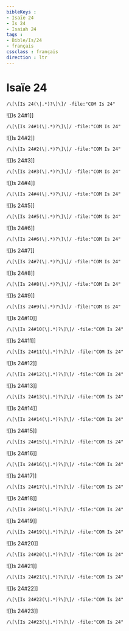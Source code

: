 ```yaml
---
bibleKeys : 
- Isaïe 24
- Is 24
- Isaiah 24
tags : 
- Bible/Is/24
- français
cssclass : français
direction : ltr
---
```


# Isaïe 24

```query
/\[\[Is 24(\|.*)?\]\]/ -file:"COM Is 24"
```



![[Is 24#1]]

```query
/\[\[Is 24#1(\|.*)?\]\]/ -file:"COM Is 24"
```

![[Is 24#2]]

```query
/\[\[Is 24#2(\|.*)?\]\]/ -file:"COM Is 24"
```

![[Is 24#3]]

```query
/\[\[Is 24#3(\|.*)?\]\]/ -file:"COM Is 24"
```

![[Is 24#4]]

```query
/\[\[Is 24#4(\|.*)?\]\]/ -file:"COM Is 24"
```

![[Is 24#5]]

```query
/\[\[Is 24#5(\|.*)?\]\]/ -file:"COM Is 24"
```

![[Is 24#6]]

```query
/\[\[Is 24#6(\|.*)?\]\]/ -file:"COM Is 24"
```

![[Is 24#7]]

```query
/\[\[Is 24#7(\|.*)?\]\]/ -file:"COM Is 24"
```

![[Is 24#8]]

```query
/\[\[Is 24#8(\|.*)?\]\]/ -file:"COM Is 24"
```

![[Is 24#9]]

```query
/\[\[Is 24#9(\|.*)?\]\]/ -file:"COM Is 24"
```

![[Is 24#10]]

```query
/\[\[Is 24#10(\|.*)?\]\]/ -file:"COM Is 24"
```

![[Is 24#11]]

```query
/\[\[Is 24#11(\|.*)?\]\]/ -file:"COM Is 24"
```

![[Is 24#12]]

```query
/\[\[Is 24#12(\|.*)?\]\]/ -file:"COM Is 24"
```

![[Is 24#13]]

```query
/\[\[Is 24#13(\|.*)?\]\]/ -file:"COM Is 24"
```

![[Is 24#14]]

```query
/\[\[Is 24#14(\|.*)?\]\]/ -file:"COM Is 24"
```

![[Is 24#15]]

```query
/\[\[Is 24#15(\|.*)?\]\]/ -file:"COM Is 24"
```

![[Is 24#16]]

```query
/\[\[Is 24#16(\|.*)?\]\]/ -file:"COM Is 24"
```

![[Is 24#17]]

```query
/\[\[Is 24#17(\|.*)?\]\]/ -file:"COM Is 24"
```

![[Is 24#18]]

```query
/\[\[Is 24#18(\|.*)?\]\]/ -file:"COM Is 24"
```

![[Is 24#19]]

```query
/\[\[Is 24#19(\|.*)?\]\]/ -file:"COM Is 24"
```

![[Is 24#20]]

```query
/\[\[Is 24#20(\|.*)?\]\]/ -file:"COM Is 24"
```

![[Is 24#21]]

```query
/\[\[Is 24#21(\|.*)?\]\]/ -file:"COM Is 24"
```

![[Is 24#22]]

```query
/\[\[Is 24#22(\|.*)?\]\]/ -file:"COM Is 24"
```

![[Is 24#23]]

```query
/\[\[Is 24#23(\|.*)?\]\]/ -file:"COM Is 24"
```

